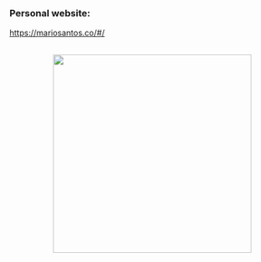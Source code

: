 <div style="display: inline_block"><br>

  ### Personal website:
  
  https://mariosantos.co/#/


</div>

##

<div align="center">
  <a href="https://github.com/mariofbsantos">
  <img  width="350em" src="https://github-readme-stats.vercel.app/api/top-langs/?username=mariofbsantos&layout=compact&langs_count=7&theme=radical"/>

  
</div>
